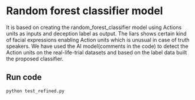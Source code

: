﻿# Random forest classifier model
It is based on creating the random_forest_classifier model using Actions units as inputs and deception label as output. The liars shows certain kind of facial expressions enabling Action units which is unusual in case of truth speakers. We have used the AI model(comments in the code) to detect the Action units on the real-life-trial datasets and based on the label data built the proposed classifier.

## Run code
`` python test_refined.py ``


